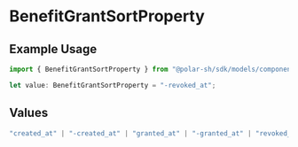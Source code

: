# BenefitGrantSortProperty

## Example Usage

```typescript
import { BenefitGrantSortProperty } from "@polar-sh/sdk/models/components/benefitgrantsortproperty.js";

let value: BenefitGrantSortProperty = "-revoked_at";
```

## Values

```typescript
"created_at" | "-created_at" | "granted_at" | "-granted_at" | "revoked_at" | "-revoked_at"
```